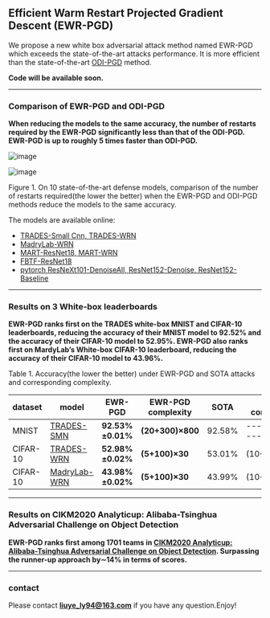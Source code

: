 



## Efficient Warm Restart Projected Gradient Descent (EWR-PGD)

We propose a new white box adversarial attack method named EWR-PGD which exceeds the state-of-the-art attacks performance. It is more efficient than the state-of-the-art [ODI-PGD](https://github.com/ermongroup/ODS) method.

**Code will be available soon.**

* * *
### Comparison of  EWR-PGD and ODI-PGD 
**When reducing the models to the same accuracy, the number of restarts required by the EWR-PGD significantly less than that of the ODI-PGD. EWR-PGD is up to roughly 5 times faster than ODI-PGD.**



![image](./imgs/result1.bmp)

![image](./imgs/result2.png)

Figure 1. On 10 state-of-the-art defense models, comparison of the number of restarts required(the lower the better) when the EWR-PGD and ODI-PGD methods reduce the models to the same accuracy.

The models are available online:

* [TRADES-Small Cnn, TRADES-WRN](https://github.com/yaodongyu/TRADES)
* [MadryLab-WRN](https://github.com/MadryLab/cifar10_challenge)
* [MART-ResNet18, MART-WRN](https://github.com/YisenWang/MART)
* [FBTF-ResNet18](https://github.com/anonymous-sushi-armadillo/fast\_is\_better\_than\_free\_CIFAR10)
* [pytorch ResNeXt101-DenoiseAll, ResNet152-Denoise, ResNet152-Baseline](https://github.com/TransEmbedBA/TREMBA)

* * *

### Results on 3 White-box leaderboards

**EWR-PGD ranks first on the TRADES white-box MNIST and CIFAR-10 leaderboards, reducing the accuracy of their MNIST model to 92.52% and the accuracy of their CIFAR-10 model to 52.95%. EWR-PGD also ranks first on MardyLab’s White-box CIFAR-10 leaderboard, reducing the accuracy of their CIFAR-10 model to 43.96%.**

Table 1. Accuracy(the lower the better) under EWR-PGD and SOTA attacks and corresponding complexity.

| dataset |model  | EWR-PGD   |EWR-PGD complexity | SOTA | SOTA complexity
| --- | --- | --- | --- | --- | --- |
| MNIST  | [TRADES-SMN](https://github.com/yaodongyu/TRADES ) | **92.53%$\pm$0.01%** | **(20+300)×800** | 92.58% | ------------- |
| CIFAR-10 | [TRADES-WRN](https://github.com/yaodongyu/TRADES) | **52.98%$\pm$0.02%** |**(5+100)×30**  | 53.01% |  (10+150)×20 |
| CIFAR-10 | [MadryLab-WRN](https://github.com/MadryLab/cifar10_challenge) | **43.98%$\pm$0.02%** | **(5+100)×30**  | 43.99% | (10+150)×20 |

* * *
### Results on CIKM2020 Analyticup: Alibaba-Tsinghua Adversarial Challenge on Object Detection

**EWR-PGD ranks first among 1701 teams in [CIKM2020 Analyticup: Alibaba-Tsinghua Adversarial Challenge on Object Detection](https://tianchi.aliyun.com/competition/entrance/531806/rankingList?lang=en-us). Surpassing the runner-up approach by∼14% in terms of scores.**

* * *

### contact
Please contact **liuye_ly94@163.com** if you have any question.Enjoy!
